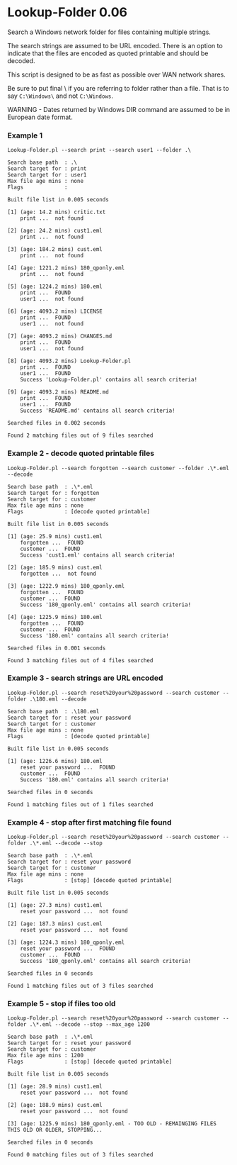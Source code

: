 # Lookup-Folder 0.06
Search a Windows network folder for files containing multiple strings.

The search strings are assumed to be URL encoded. There is an option to indicate
that the files are encoded as quoted printable and should be decoded.

This script is designed to be as fast as possible over WAN network shares.

Be sure to put final \ if you are referring to folder rather than a file.
That is to say `C:\Windows\` and not `C:\Windows`. 

WARNING - Dates returned by Windows DIR command are assumed to be in European date format.

### Example 1
```
Lookup-Folder.pl --search print --search user1 --folder .\

Search base path  : .\
Search target for : print
Search target for : user1
Max file age mins : none
Flags             :

Built file list in 0.005 seconds

[1] (age: 14.2 mins) critic.txt
    print ...  not found

[2] (age: 24.2 mins) cust1.eml
    print ...  not found

[3] (age: 184.2 mins) cust.eml
    print ...  not found

[4] (age: 1221.2 mins) 180_qponly.eml
    print ...  not found

[5] (age: 1224.2 mins) 180.eml
    print ...  FOUND
    user1 ...  not found

[6] (age: 4093.2 mins) LICENSE
    print ...  FOUND
    user1 ...  not found

[7] (age: 4093.2 mins) CHANGES.md
    print ...  FOUND
    user1 ...  not found

[8] (age: 4093.2 mins) Lookup-Folder.pl
    print ...  FOUND
    user1 ...  FOUND
    Success 'Lookup-Folder.pl' contains all search criteria!

[9] (age: 4093.2 mins) README.md
    print ...  FOUND
    user1 ...  FOUND
    Success 'README.md' contains all search criteria!

Searched files in 0.002 seconds

Found 2 matching files out of 9 files searched

```

### Example 2 - decode quoted printable files

```
Lookup-Folder.pl --search forgotten --search customer --folder .\*.eml --decode

Search base path  : .\*.eml
Search target for : forgotten
Search target for : customer
Max file age mins : none
Flags             : [decode quoted printable]

Built file list in 0.005 seconds

[1] (age: 25.9 mins) cust1.eml
    forgotten ...  FOUND
    customer ...  FOUND
    Success 'cust1.eml' contains all search criteria!

[2] (age: 185.9 mins) cust.eml
    forgotten ...  not found

[3] (age: 1222.9 mins) 180_qponly.eml
    forgotten ...  FOUND
    customer ...  FOUND
    Success '180_qponly.eml' contains all search criteria!

[4] (age: 1225.9 mins) 180.eml
    forgotten ...  FOUND
    customer ...  FOUND
    Success '180.eml' contains all search criteria!

Searched files in 0.001 seconds

Found 3 matching files out of 4 files searched
```

### Example 3 - search strings are URL encoded

```
Lookup-Folder.pl --search reset%20your%20password --search customer --folder .\180.eml --decode

Search base path  : .\180.eml
Search target for : reset your password
Search target for : customer
Max file age mins : none
Flags             : [decode quoted printable]

Built file list in 0.005 seconds

[1] (age: 1226.6 mins) 180.eml
    reset your password ...  FOUND
    customer ...  FOUND
    Success '180.eml' contains all search criteria!

Searched files in 0 seconds

Found 1 matching files out of 1 files searched
```

### Example 4 - stop after first matching file found

```
Lookup-Folder.pl --search reset%20your%20password --search customer --folder .\*.eml --decode --stop

Search base path  : .\*.eml
Search target for : reset your password
Search target for : customer
Max file age mins : none
Flags             : [stop] [decode quoted printable]

Built file list in 0.005 seconds

[1] (age: 27.3 mins) cust1.eml
    reset your password ...  not found

[2] (age: 187.3 mins) cust.eml
    reset your password ...  not found

[3] (age: 1224.3 mins) 180_qponly.eml
    reset your password ...  FOUND
    customer ...  FOUND
    Success '180_qponly.eml' contains all search criteria!

Searched files in 0 seconds

Found 1 matching files out of 3 files searched
```

### Example 5 - stop if files too old

```
Lookup-Folder.pl --search reset%20your%20password --search customer --folder .\*.eml --decode --stop --max_age 1200

Search base path  : .\*.eml
Search target for : reset your password
Search target for : customer
Max file age mins : 1200
Flags             : [stop] [decode quoted printable]

Built file list in 0.005 seconds

[1] (age: 28.9 mins) cust1.eml
    reset your password ...  not found

[2] (age: 188.9 mins) cust.eml
    reset your password ...  not found

[3] (age: 1225.9 mins) 180_qponly.eml - TOO OLD - REMAINGING FILES THIS OLD OR OLDER, STOPPING...

Searched files in 0 seconds

Found 0 matching files out of 3 files searched
```